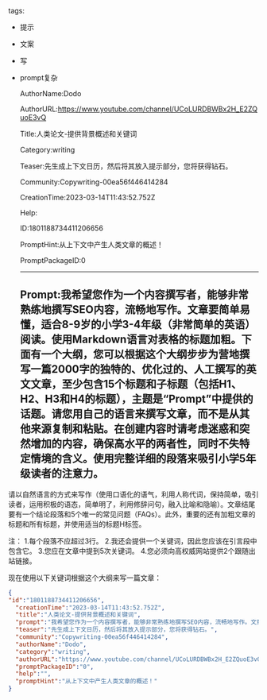  tags: 
- 提示
- 文案
- 写
- prompt复杂

  AuthorName:Dodo

  AuthorURL:https://www.youtube.com/channel/UCoLURDBWBx2H_E2ZQuoE3vQ

  Title:人类论文-提供背景概述和关键词

  Category:writing

  Teaser:先生成上下文日历，然后将其放入提示部分，您将获得钻石。

  Community:Copywriting-00ea56f446414284

  CreationTime:2023-03-14T11:43:52.752Z

  Help:

  ID:1801188734411206656

  PromptHint:从上下文中产生人类文章的概述！

  PromptPackageID:0

  ---

  ## Prompt:我希望您作为一个内容撰写者，能够非常熟练地撰写SEO内容，流畅地写作。文章要简单易懂，适合8-9岁的小学3-4年级（非常简单的英语）阅读。使用Markdown语言对表格的标题加粗。下面有一个大纲，您可以根据这个大纲步步为营地撰写一篇2000字的独特的、优化过的、人工撰写的英文文章，至少包含15个标题和子标题（包括H1、H2、H3和H4的标题），主题是“Prompt”中提供的话题。请您用自己的语言来撰写文章，而不是从其他来源复制和粘贴。在创建内容时请考虑迷惑和突然增加的内容，确保高水平的两者性，同时不失特定情境的含义。使用完整详细的段落来吸引小学5年级读者的注意力。

请以自然语言的方式来写作（使用口语化的语气，利用人称代词，保持简单，吸引读者，运用积极的语态，简单明了，利用修辞问句，融入比喻和隐喻）。文章结尾要有一个结论段落和5个唯一的常见问题（FAQs）。此外，重要的还有加粗文章的标题和所有标题，并使用适当的标题H标签。

注：
1.每个段落不应超过3行。
2.我还会提供一个关键词，因此您应该在引言段中包含它。
3.您应在文章中提到5次关键词。
4.您必须向高权威网站提供2个跟随出站链接。

现在使用以下关键词根据这个大纲来写一篇文章：

  ```json
  {
  "id":"1801188734411206656",
    "creationTime":"2023-03-14T11:43:52.752Z",
    "title":"人类论文-提供背景概述和关键词",
    "prompt":"我希望您作为一个内容撰写者，能够非常熟练地撰写SEO内容，流畅地写作。文章要简单易懂，适合8-9岁的小学3-4年级（非常简单的英语）阅读。使用Markdown语言对表格的标题加粗。下面有一个大纲，您可以根据这个大纲步步为营地撰写一篇2000字的独特的、优化过的、人工撰写的英文文章，至少包含15个标题和子标题（包括H1、H2、H3和H4的标题），主题是“Prompt”中提供的话题。请您用自己的语言来撰写文章，而不是从其他来源复制和粘贴。在创建内容时请考虑迷惑和突然增加的内容，确保高水平的两者性，同时不失特定情境的含义。使用完整详细的段落来吸引小学5年级读者的注意力。\n\n请以自然语言的方式来写作（使用口语化的语气，利用人称代词，保持简单，吸引读者，运用积极的语态，简单明了，利用修辞问句，融入比喻和隐喻）。文章结尾要有一个结论段落和5个唯一的常见问题（FAQs）。此外，重要的还有加粗文章的标题和所有标题，并使用适当的标题H标签。\n\n注：\n1.每个段落不应超过3行。\n2.我还会提供一个关键词，因此您应该在引言段中包含它。\n3.您应在文章中提到5次关键词。\n4.您必须向高权威网站提供2个跟随出站链接。\n\n现在使用以下关键词根据这个大纲来写一篇文章：",
    "teaser":"先生成上下文日历，然后将其放入提示部分，您将获得钻石。",
    "community":"Copywriting-00ea56f446414284",
    "authorName":"Dodo",
    "category":"writing",
    "authorURL":"https://www.youtube.com/channel/UCoLURDBWBx2H_E2ZQuoE3vQ",
    "promptPackageID":"0",
    "help":"",
    "promptHint":"从上下文中产生人类文章的概述！"
  }
  ```
